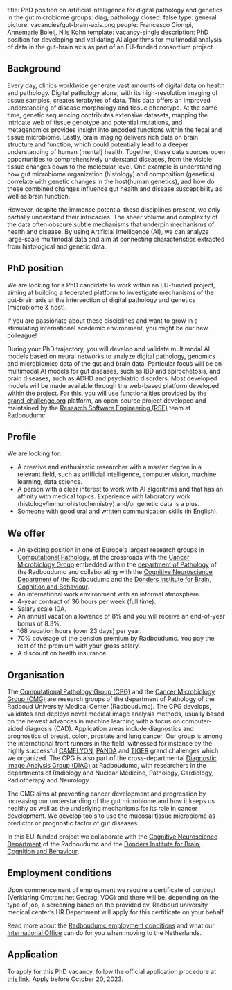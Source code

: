 title: PhD position on artificial intelligence for digital pathology and genetics in the gut microbiome
groups: diag, pathology
closed: false
type: general
picture: vacancies/gut-brain-axis.png
people: Francesco Ciompi, Annemarie Boleij, Nils Kohn
template: vacancy-single
description: PhD position for developing and validating AI algorithms for multimodal analysis of data in the gut-brain axis as part of an EU-funded consortium project

## Background
Every day, clinics worldwide generate vast amounts of digital data on health and pathology.
Digital pathology alone, with its high-resolution imaging of tissue samples, creates terabytes of data.
This data offers an improved understanding of disease morphology and tissue phenotype.
At the same time, genetic sequencing contributes extensive datasets, mapping the intricate web of tissue genotype and potential mutations, and metagenomics provides insight into encoded functions within the fecal and tissue microbiome.
Lastly, brain imaging delivers rich data on brain structure and function, which could potentially lead to a deeper understanding of human (mental) health.
Together, these data sources open opportunities to comprehensively understand diseases, from the visible tissue changes down to the molecular level.
One example is understanding how gut microbiome organization (histology) and composition (genetics) correlate with genetic changes in the host(human genetics), and how do these combined changes influence gut health and disease susceptibility as well as brain function.  

However, despite the immense potential these disciplines present, we only partially understand their intricacies.
The sheer volume and complexity of the data often obscure subtle mechanisms that underpin mechanisms of health and disease.
By using Artificial Intelligence (AI), we can analyze large-scale multimodal data and aim at connecting characteristics extracted from histological and genetic data. 

## PhD position
We are  looking for a PhD candidate to work within an EU-funded project, aiming at building a federated platform to investigate mechanisms of the gut-brain axis at the intersection of digital pathology and genetics (microbiome & host).   

If you are passionate about these disciplines and want to grow in a stimulating international academic environment, you might be our new colleague! 

During your PhD trajectory, you will develop and validate multimodal AI models based on neural networks to analyze digital pathology, genomics and microbiomics data of the gut and brain data. Particular focus will be on multimodal AI models for gut diseases, such as IBD and spirochetosis, and brain diseases, such as ADHD and psychiatric disorders. Most developed models will be made available through the web-based platform developed within the project. For this, you will use functionalities provided by the [grand-challenge.org](https://grand-challenge.org) platform, an open-source project developed and maintained by the [Research Software Engineering (RSE)](https://rse.diagnijmegen.nl) team at Radboudumc.  

## Profile
We are looking for:
- A creative and enthusiastic researcher with a master degree in a relevant field, such as artificial intelligence, computer vision, machine learning, data science.
- A person with a clear interest to work with AI algorithms and that has an affinity with medical topics. Experience with laboratory work (histology/immunohistochemistry) and/or genetic data is a plus.
- Someone with good oral and written communication skills (in English).
  
## We offer
- An exciting position in one of Europe's largest research groups in [Computational Pathology](https://www.computationalpathologygroup.eu/), at the crossroads with the [Cancer Microbiology Group](http://boleij-lab.org) embedded within the [department of Pathology](https://www.radboudumc.nl/en/research/departments/pathology) of the Radboudumc and collaborating with the [Cognitive Neuroscience Department](https://www.radboudumc.nl/en/research/departments/cognitive-neuroscience) of the Radboudumc and the [Donders Institute for Brain, Cognition and Behaviour](https://www.ru.nl/donders/). 
- An international work environment with an informal atmosphere.
- 4-year contract of 36 hours per week (full time).
- Salary scale 10A.
- An annual vacation allowance of 8% and you will receive an end-of-year bonus of 8.3%.
- 168 vacation hours (over 23 days) per year.
- 70% coverage of the pension premium by Radboudumc. You pay the rest of the premium with your gross salary.
- A discount on health insurance.

## Organisation
The [Computational Pathology Group (CPG)](https://www.computationalpathologygroup.eu/) and the [Cancer Microbiology Group (CMG)](http://boleij-lab.org) are research groups of the department of Pathology of the Radboud University Medical Center (Radboudumc). The CPG develops, validates and deploys novel medical image analysis methods, usually based on the newest advances in machine learning with a focus on computer-aided diagnosis (CAD). Application areas include diagnostics and prognostics of breast, colon, prostate and lung cancer. Our group is among the international front runners in the field, witnessed for instance by the highly successful [CAMELYON](https://jamanetwork.com/journals/jama/fullarticle/2665774), [PANDA](https://www.nature.com/articles/s41591-021-01620-2) and [TIGER](https://tiger.grand-challenge.org) grand challenges which we organized. The CPG is also part of the cross-departmental [Diagnostic Image Analysis Group (DIAG)](https://www.diagnijmegen.nl) at Radboudumc, with researchers in the departments of Radiology and Nuclear Medicine, Pathology, Cardiology, Radiotherapy and Neurology. 

The CMG aims at preventing cancer development and progression by increasing our understanding of the gut microbiome and how it keeps us healthy as well as the underlying mechanisms for its role in cancer development. We develop tools to use the mucosal tissue microbiome as predictor or prognostic factor of gut diseases.  

In this EU-funded project we collaborate with the [Cognitive Neuroscience Department](https://www.radboudumc.nl/en/research/departments/cognitive-neuroscience) of the Radboudumc and the [Donders Institute for Brain, Cognition and Behaviour](https://www.ru.nl/donders/). 

## Employment conditions
Upon commencement of employment we require a certificate of conduct (Verklaring Omtrent het Gedrag, VOG) and there will be, depending on the type of job, a screening based on the provided cv. Radboud university medical center’s HR Department will apply for this certificate on your behalf. 

Read more about the [Radboudumc employment conditions](https://www.radboudumc.nl/en/working-at/what-do-we-offer/terms-and-conditions) and what our [International Office](https://www.radboudumc.nl/en/working-at/international-office) can do for you when moving to the Netherlands.

## Application
To apply for this PhD vacancy, follow the official application procedure at [this link](https://www.radboudumc.nl/en/vacancies/138565-phd-candidate-artificial-intelligence-to-exploring-the-intersection-of-digital-pathology-and). Apply before October 20, 2023.
